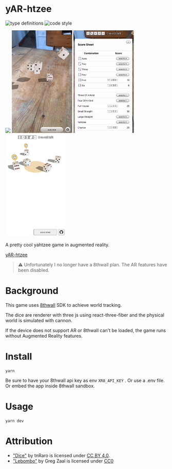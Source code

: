 # yAR-htzee

![type definitions](https://img.shields.io/npm/types/typescript?style=flat-square)
![code style](https://img.shields.io/badge/code_style-prettier-ff69b4.svg?style=flat-square)

<div>
<a href="https://yar-htzee-platane.surge.sh/game.mp4"><img  height="320" src="./doc/game.gif"></a>
<img  height="320" src="./doc/ar-throw.jpg">
<img  height="320" src="./doc/ar-scoresheet.jpg">
<img  height="320" src="./doc/desktop-pick.jpg">
</div>

A pretty cool yahtzee game in augmented reality.

[yAR-htzee](https://yAR-htzee-platane.surge.sh)

> ⚠️ Unfortunately I no longer have a 8thwall plan. The AR features have been disabled.

# Background

This game uses [8thwall](https://www.8thwall.com/products-web#world-tracking) SDK to achieve world tracking.

The dice are renderer with three js using react-three-fiber and the physical world is simulated with cannon.

If the device does not support AR or 8thwall can't be loaded, the game runs without Augmented Reality features.

# Install

```
yarn
```

Be sure to have your 8thwall api key as env `XR8_API_KEY` . Or use a .env file. Or embed the app inside 8thwall sandbox.

# Usage

```
yarn dev
```

# Attribution

- ["Dice"](https://skfb.ly/6RtsC) by tnRaro is licensed under [CC BY 4.0](http://creativecommons.org/licenses/by/4.0/).
- ["Lebombo"](https://hdrihaven.com/hdri/?c=indoor&h=lebombo) by Greg Zaal is licensed under [CC0](https://creativecommons.org/share-your-work/public-domain/cc0/)
